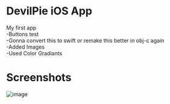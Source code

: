 # DevilPie iOS App
My first app<br>
-Buttons test<br>
-Gonna convert this to swift or remake this better in obj-c again<br>
-Added Images<br>
-Used Color Gradiants<br>




# Screenshots

![image](https://github.com/DevilWasHere/DevilPie/assets/151879540/985e6501-8d90-47ad-8251-2bac58c86c5a)


